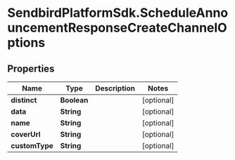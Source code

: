 # SendbirdPlatformSdk.ScheduleAnnouncementResponseCreateChannelOptions

## Properties

Name | Type | Description | Notes
------------ | ------------- | ------------- | -------------
**distinct** | **Boolean** |  | [optional] 
**data** | **String** |  | [optional] 
**name** | **String** |  | [optional] 
**coverUrl** | **String** |  | [optional] 
**customType** | **String** |  | [optional] 


